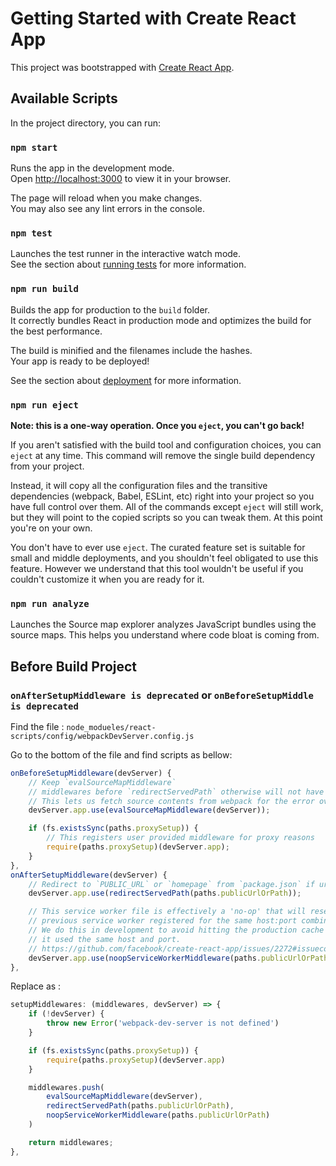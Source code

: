 # Getting Started with Create React App

This project was bootstrapped with [Create React App](https://github.com/facebook/create-react-app).

## Available Scripts

In the project directory, you can run:

### `npm start`

Runs the app in the development mode.\
Open [http://localhost:3000](http://localhost:3000) to view it in your browser.

The page will reload when you make changes.\
You may also see any lint errors in the console.

### `npm test`

Launches the test runner in the interactive watch mode.\
See the section about [running tests](https://facebook.github.io/create-react-app/docs/running-tests) for more information.

### `npm run build`

Builds the app for production to the `build` folder.\
It correctly bundles React in production mode and optimizes the build for the best performance.

The build is minified and the filenames include the hashes.\
Your app is ready to be deployed!

See the section about [deployment](https://facebook.github.io/create-react-app/docs/deployment) for more information.

### `npm run eject`

**Note: this is a one-way operation. Once you `eject`, you can't go back!**

If you aren't satisfied with the build tool and configuration choices, you can `eject` at any time. This command will remove the single build dependency from your project.

Instead, it will copy all the configuration files and the transitive dependencies (webpack, Babel, ESLint, etc) right into your project so you have full control over them. All of the commands except `eject` will still work, but they will point to the copied scripts so you can tweak them. At this point you're on your own.

You don't have to ever use `eject`. The curated feature set is suitable for small and middle deployments, and you shouldn't feel obligated to use this feature. However we understand that this tool wouldn't be useful if you couldn't customize it when you are ready for it.

### `npm run analyze`

Launches the Source map explorer analyzes JavaScript bundles using the source maps. This helps you understand where code bloat is coming from.

## Before Build Project

### `onAfterSetupMiddleware is deprecated` or `onBeforeSetupMiddle is deprecated`

Find the file : `node_modueles/react-scripts/config/webpackDevServer.config.js`

Go to the bottom of the file and find scripts as bellow:
```js
onBeforeSetupMiddleware(devServer) {
    // Keep `evalSourceMapMiddleware`
    // middlewares before `redirectServedPath` otherwise will not have any effect
    // This lets us fetch source contents from webpack for the error overlay
    devServer.app.use(evalSourceMapMiddleware(devServer));

    if (fs.existsSync(paths.proxySetup)) {
        // This registers user provided middleware for proxy reasons
        require(paths.proxySetup)(devServer.app);
    }
},
onAfterSetupMiddleware(devServer) {
    // Redirect to `PUBLIC_URL` or `homepage` from `package.json` if url not match
    devServer.app.use(redirectServedPath(paths.publicUrlOrPath));

    // This service worker file is effectively a 'no-op' that will reset any
    // previous service worker registered for the same host:port combination.
    // We do this in development to avoid hitting the production cache if
    // it used the same host and port.
    // https://github.com/facebook/create-react-app/issues/2272#issuecomment-302832432
    devServer.app.use(noopServiceWorkerMiddleware(paths.publicUrlOrPath));
},
```

Replace as :

```js
setupMiddlewares: (middlewares, devServer) => {
    if (!devServer) {
        throw new Error('webpack-dev-server is not defined')
    }

    if (fs.existsSync(paths.proxySetup)) {
        require(paths.proxySetup)(devServer.app)
    }

    middlewares.push(
        evalSourceMapMiddleware(devServer),
        redirectServedPath(paths.publicUrlOrPath),
        noopServiceWorkerMiddleware(paths.publicUrlOrPath)
    )

    return middlewares;
},
```
